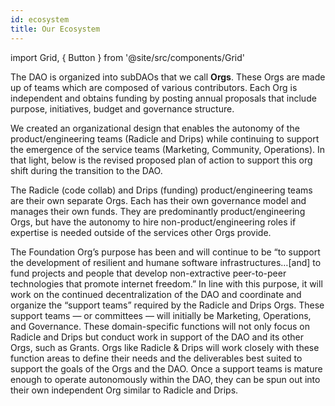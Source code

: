 ```yaml
---
id: ecosystem
title: Our Ecosystem
---
```


import Grid, { Button } from '@site/src/components/Grid'

The DAO is organized into subDAOs that we call **Orgs**. These Orgs are made up of teams which are composed of various contributors. Each Org is independent and obtains funding by posting annual proposals that include purpose, initiatives, budget and governance structure.

We created an organizational design that enables the autonomy of the product/engineering teams (Radicle and Drips) while continuing to support the emergence of the service teams (Marketing, Community, Operations). In that light, below is the revised proposed plan of action to support this org shift during the transition to the DAO.

The Radicle (code collab) and Drips (funding) product/engineering teams are their own separate Orgs. Each has their own governance model and manages their own funds. They are predominantly product/engineering Orgs, but have the autonomy to hire non-product/engineering roles if expertise is needed outside of the services other Orgs provide.

The Foundation Org’s purpose has been and will continue to be “to support the development of resilient and humane software infrastructures…[and] to fund projects and people that develop non-extractive peer-to-peer technologies that promote internet freedom.” In line with this purpose, it will work on the continued decentralization of the DAO and coordinate and organize the “support teams” required by the Radicle and Drips Orgs. These support teams — or committees — will initially be Marketing, Operations, and Governance. These domain-specific functions will not only focus on Radicle and Drips but conduct work in support of the DAO and its other Orgs, such as Grants. Orgs like Radicle & Drips will work closely with these function areas to define their needs and the deliverables best suited to support the goals of the Orgs and the DAO. Once a support teams is mature enough to operate autonomously within the DAO, they can be spun out into their own independent Org similar to Radicle and Drips.
